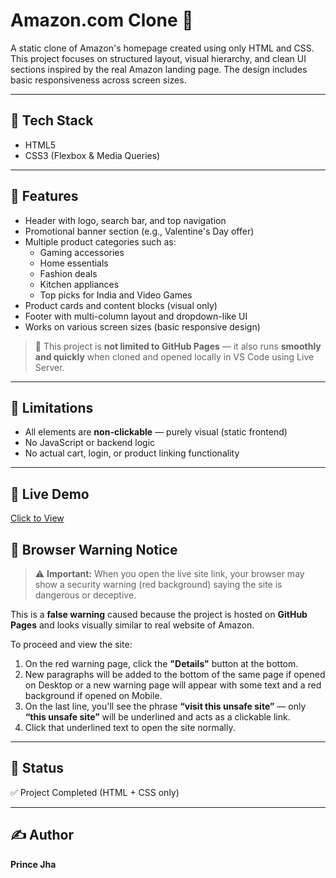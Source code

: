 # Amazon.com Clone 🛒

A static clone of Amazon's homepage created using only HTML and CSS. This project focuses on structured layout, visual hierarchy, and clean UI sections inspired by the real Amazon landing page. The design includes basic responsiveness across screen sizes.

---

## 🔧 Tech Stack
- HTML5
- CSS3 (Flexbox & Media Queries)

---

## 📱 Features
- Header with logo, search bar, and top navigation
- Promotional banner section (e.g., Valentine's Day offer)
- Multiple product categories such as:
  - Gaming accessories
  - Home essentials
  - Fashion deals
  - Kitchen appliances
  - Top picks for India and Video Games
- Product cards and content blocks (visual only)
- Footer with multi-column layout and dropdown-like UI
- Works on various screen sizes (basic responsive design)

> 🔄 This project is **not limited to GitHub Pages** — it also runs **smoothly and quickly** when cloned and opened locally in VS Code using Live Server.

---

## 🚫 Limitations
- All elements are **non-clickable** — purely visual (static frontend)
- No JavaScript or backend logic
- No actual cart, login, or product linking functionality

---

## 🚀 Live Demo
[Click to View](https://pjha91275.github.io/Amazon-Clone/)

## 🛑 Browser Warning Notice

> ⚠️ **Important:** When you open the live site link, your browser may show a security warning (red background) saying the site is dangerous or deceptive.

This is a **false warning** caused because the project is hosted on **GitHub Pages** and looks visually similar to real website of Amazon.

To proceed and view the site:

1. On the red warning page, click the **"Details"** button at the bottom.  
2. New paragraphs will be added to the bottom of the same page if opened on Desktop or a new warning page will appear with some text and a red background if opened on Mobile.  
3. On the last line, you'll see the phrase **“visit this unsafe site”** — only **“this unsafe site”** will be underlined and acts as a clickable link.  
4. Click that underlined text to open the site normally.

---

## 📌 Status
✅ Project Completed (HTML + CSS only)

---

## ✍️ Author
**Prince Jha**


